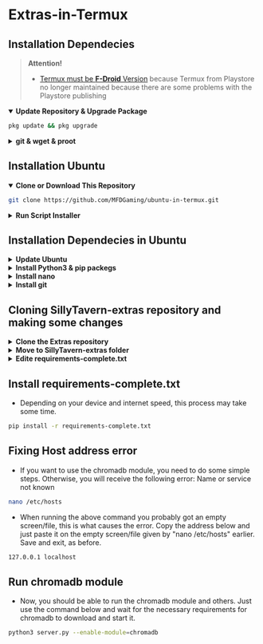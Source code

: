 # Extras-in-Termux

## Installation Dependecies

> **Attention!**
>
> - [Termux must be **F-Droid** Version](https://f-droid.org/en/packages/com.termux/) because Termux from Playstore no longer maintained because there are some problems with the Playstore publishing

  <details open>
  <summary><strong>Update Repository & Upgrade Package</strong></summary>

```bash
pkg update && pkg upgrade
```

  </details>

  <details>
  <summary><strong>git & wget & proot</strong></summary>

- Package `git` for cloning or downloading repository

```bash
pkg i -y git
```

- Package `wget` is required in Ubuntu installation

```bash
pkg I -y wget
```
  
- `proot` to run Ubuntu

```bash
pkg install proot
```

  </details>

## Installation Ubuntu ##

<details open>
  <summary><strong>Clone or Download This Repository</strong></summary>

```bash
git clone https://github.com/MFDGaming/ubuntu-in-termux.git
```

  </details>

  <details>
  <summary><strong>Run Script Installer</strong></summary>

- Move to Folder

```bash
cd ubuntu-in-termux
```

- Give execution permission

```bash
  chmod +x ubuntu.sh
```

- Execute Installer

```bash
  ./ubuntu.sh -y
```

- Now just start ubuntu

```bash
  ./startubuntu.sh
```

</details>

## Installation Dependecies in Ubuntu

<details>
  <summary><strong>Update Ubuntu</strong></summary>

```bash
apt update && apt upgrade -y
```

</details>

<details>
  <summary><strong>Install Python3 & pip packegs</strong></summary>

```bash
apt install python3 && apt update && apt install python3-pip
```

</details>

<details>
  <summary><strong>Install nano</strong></summary>

```bash
apt install nano
```

</details>

<details>
  <summary><strong>Install git </strong></summary>

```bash
apt install git -y
```

</details>

## Cloning SillyTavern-extras repository and making some changes 

<details>
  <summary><strong>Clone the Extras repository</strong></summary>

```bash
git clone https://github.com/Cohee1207/TavernAI-extras
```

</details>

<details>
  <summary><strong>Move to SillyTavern-extras folder</strong></summary>

```bash
cd TavernAI-extras
```

</details>

<details>
  <summary><strong>Edite requirements-complete.txt</strong></summary>

```bash
nano requirements-complete.txt
```

- Search for "torch==2.0.0+cu117" and remove the "+cu117".
- search for "torchaudio==2.0.1+cu117" and also remove the "+cu117".
- To save the changes made, just press the Ctrl button and the x key. Confirm the changes by pressing the y key and finally press enter.

  </details>

## Install requirements-complete.txt

- Depending on your device and internet speed, this process may take some time. 

```bash
pip install -r requirements-complete.txt
```
</details>

##  Fixing Host address error 

- If you want to use the chromadb module, you need to do some simple steps. Otherwise, you will receive the following error: Name or service not known 

```bash
nano /etc/hosts
```

- When running the above command you probably got an empty screen/file, this is what causes the error. Copy the address below and just paste it on the empty screen/file given by "nano /etc/hosts" earlier. Save and exit, as before. 

```bash
127.0.0.1 localhost
```

##  Run chromadb module

- Now, you should be able to run the chromadb module and others. Just use the command below and wait for the necessary requirements for chromadb to download and start it. 


```bash
python3 server.py --enable-module=chromadb
```
